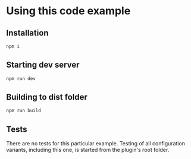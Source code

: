 # Using this code example

## Installation

``` bash
npm i
```

## Starting dev server

``` bash
npm run dev
```

## Building to dist folder

``` bash
npm run build
```

## Tests

There are no tests for this particular example. Testing of all configuration variants, including this one, is started from the plugin's root folder.
